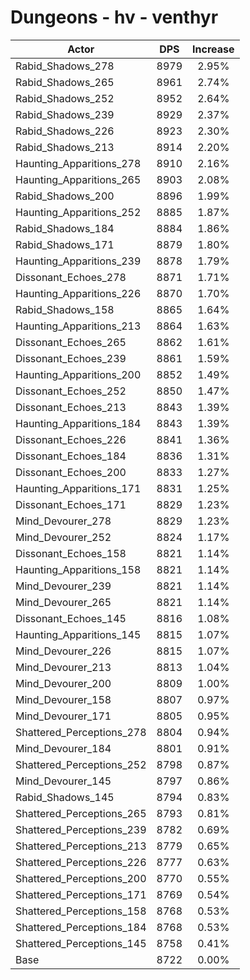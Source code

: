 # Dungeons - hv - venthyr
| Actor | DPS | Increase |
|---|:---:|:---:|
|Rabid_Shadows_278|8979|2.95%|
|Rabid_Shadows_265|8961|2.74%|
|Rabid_Shadows_252|8952|2.64%|
|Rabid_Shadows_239|8929|2.37%|
|Rabid_Shadows_226|8923|2.30%|
|Rabid_Shadows_213|8914|2.20%|
|Haunting_Apparitions_278|8910|2.16%|
|Haunting_Apparitions_265|8903|2.08%|
|Rabid_Shadows_200|8896|1.99%|
|Haunting_Apparitions_252|8885|1.87%|
|Rabid_Shadows_184|8884|1.86%|
|Rabid_Shadows_171|8879|1.80%|
|Haunting_Apparitions_239|8878|1.79%|
|Dissonant_Echoes_278|8871|1.71%|
|Haunting_Apparitions_226|8870|1.70%|
|Rabid_Shadows_158|8865|1.64%|
|Haunting_Apparitions_213|8864|1.63%|
|Dissonant_Echoes_265|8862|1.61%|
|Dissonant_Echoes_239|8861|1.59%|
|Haunting_Apparitions_200|8852|1.49%|
|Dissonant_Echoes_252|8850|1.47%|
|Dissonant_Echoes_213|8843|1.39%|
|Haunting_Apparitions_184|8843|1.39%|
|Dissonant_Echoes_226|8841|1.36%|
|Dissonant_Echoes_184|8836|1.31%|
|Dissonant_Echoes_200|8833|1.27%|
|Haunting_Apparitions_171|8831|1.25%|
|Dissonant_Echoes_171|8829|1.23%|
|Mind_Devourer_278|8829|1.23%|
|Mind_Devourer_252|8824|1.17%|
|Dissonant_Echoes_158|8821|1.14%|
|Haunting_Apparitions_158|8821|1.14%|
|Mind_Devourer_239|8821|1.14%|
|Mind_Devourer_265|8821|1.14%|
|Dissonant_Echoes_145|8816|1.08%|
|Haunting_Apparitions_145|8815|1.07%|
|Mind_Devourer_226|8815|1.07%|
|Mind_Devourer_213|8813|1.04%|
|Mind_Devourer_200|8809|1.00%|
|Mind_Devourer_158|8807|0.97%|
|Mind_Devourer_171|8805|0.95%|
|Shattered_Perceptions_278|8804|0.94%|
|Mind_Devourer_184|8801|0.91%|
|Shattered_Perceptions_252|8798|0.87%|
|Mind_Devourer_145|8797|0.86%|
|Rabid_Shadows_145|8794|0.83%|
|Shattered_Perceptions_265|8793|0.81%|
|Shattered_Perceptions_239|8782|0.69%|
|Shattered_Perceptions_213|8779|0.65%|
|Shattered_Perceptions_226|8777|0.63%|
|Shattered_Perceptions_200|8770|0.55%|
|Shattered_Perceptions_171|8769|0.54%|
|Shattered_Perceptions_158|8768|0.53%|
|Shattered_Perceptions_184|8768|0.53%|
|Shattered_Perceptions_145|8758|0.41%|
|Base|8722|0.00%|
